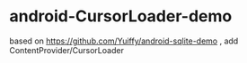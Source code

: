 # android-CursorLoader-demo

based on https://github.com/Yuiffy/android-sqlite-demo , add ContentProvider/CursorLoader